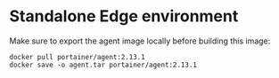 # Standalone Edge environment

Make sure to export the agent image locally before building this image:

```
docker pull portainer/agent:2.13.1
docker save -o agent.tar portainer/agent:2.13.1
```